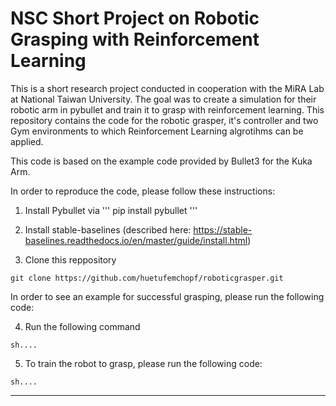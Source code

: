 # NSC Short Project on Robotic Grasping with Reinforcement Learning 

This is a short research project conducted in cooperation with the MiRA Lab at National Taiwan University. The goal was to create a simulation for their robotic arm in pybullet and train it to grasp with reinforcement learning. This repository contains the code for the robotic grasper, it's controller and two Gym environments to which Reinforcement Learning algrotihms can be applied. 

This code is based on the example code provided by Bullet3 for the Kuka Arm. 

In order to reproduce the code, please follow these instructions: 

1. Install Pybullet via 
'''
pip install pybullet
'''

2. Install stable-baselines (described here: https://stable-baselines.readthedocs.io/en/master/guide/install.html)


3. Clone this reppository

```
git clone https://github.com/huetufemchopf/roboticgrasper.git
```

In order to see an example for successful grasping, please run the following code:

4. Run the following command 

```
sh....
```

5. To train the robot to grasp, please run the following code:

```
sh....
```

---


